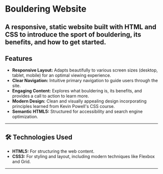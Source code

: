 # Bouldering Website

A responsive, static website built with HTML and CSS to introduce the sport of bouldering, its benefits, and how to get started.
---
## Features

* **Responsive Layout:** Adapts beautifully to various screen sizes (desktop, tablet, mobile) for an optimal viewing experience.
* **Clear Navigation:** Intuitive primary navigation to guide users through the site.
* **Engaging Content:** Explores what bouldering is, its benefits, and provides a call to action to learn more.
* **Modern Design:** Clean and visually appealing design incorporating principles learned from Kevin Powell's CSS course.
* **Semantic HTML5:** Structured for accessibility and search engine optimization.
---
## 🛠️ Technologies Used

* **HTML5:** For structuring the web content.
* **CSS3:** For styling and layout, including modern techniques like Flexbox and Grid.
---
